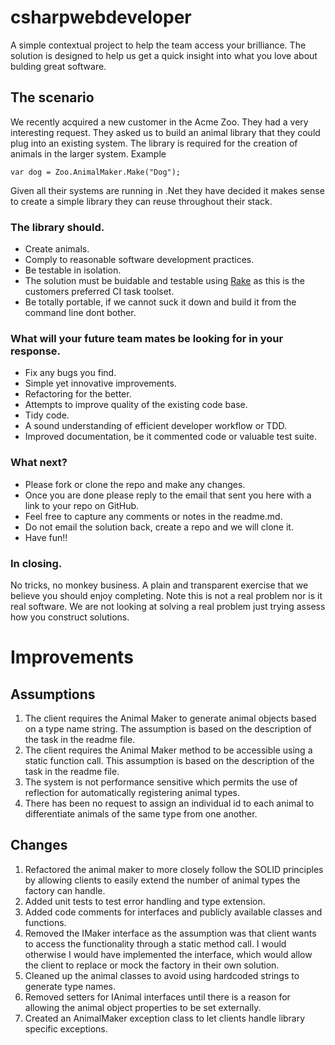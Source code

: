 # csharpwebdeveloper

A simple contextual project to help the team access your brilliance. The solution is designed to help us get a quick insight into what you love about bulding great software.

## The scenario

We recently acquired a new customer in the Acme Zoo. They had a very interesting request. They asked us to build an animal library that they could plug into an existing system.
The library is required for the creation of animals in the larger system.
Example
```
var dog = Zoo.AnimalMaker.Make("Dog");
```

Given all their systems are running in .Net they have decided it makes sense to create a simple library they can reuse throughout their stack.

### The library should.

* Create animals.
* Comply to reasonable software development practices.
* Be testable in isolation.
* The solution must be buidable and testable using [Rake](http://rake.rubyforge.org/) as this is the customers preferred CI task toolset.
* Be totally portable, if we cannot suck it down and build it from the command line dont bother.

### What will your future team mates be looking for in your response.
* Fix any bugs you find.
* Simple yet innovative improvements.
* Refactoring for the better.
* Attempts to improve quality of the existing code base.
* Tidy code.
* A sound understanding of efficient developer workflow or TDD.
* Improved documentation, be it commented code or valuable test suite.

### What next?
* Please fork or clone the repo and make any changes.
* Once you are done please reply to the email that sent you here with a link to your repo on GitHub.
* Feel free to capture any comments or notes in the readme.md.
* Do not email the solution back, create a repo and we will clone it.
* Have fun!!

### In closing.

No tricks, no monkey business. A plain and transparent exercise that we believe you should enjoy completing. Note this is not a real problem
nor is it real software. We are not looking at solving a real problem just trying assess how you construct solutions.


# Improvements

## Assumptions
1.  The client requires the Animal Maker to generate animal objects based on a type name string. The assumption is based on the description of the task in the readme file.
2.	The client requires the Animal Maker method to be accessible using a static function call. This assumption is based on the description of the task in the readme file.
3.	The system is not performance sensitive which permits the use of reflection for automatically registering animal types.
4.	There has been no request to assign an individual id to each animal to differentiate animals of the same type from one another.

## Changes
1.  Refactored the animal maker to more closely follow the SOLID principles by allowing clients to easily extend the number of animal types the factory can handle.
2.	Added unit tests to test error handling and type extension.
3.	Added code comments for interfaces and publicly available classes and functions.
4.	Removed the IMaker interface as the assumption was that client wants to access the functionality through a static method call. I would otherwise I would have implemented the interface, which would allow the client to replace or mock the factory in their own solution.
5.	Cleaned up the animal classes to avoid using hardcoded strings to generate type names.
6.	Removed setters for IAnimal interfaces until there is a reason for allowing the animal object properties to be set externally.
7.	Created an AnimalMaker exception class to let clients handle library specific exceptions.
